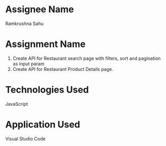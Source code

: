 # Assignee Name
Ramkrushna Sahu
# Assignment Name
1. Create API for Restaurant search page with filters, sort and pagination as input param <br>
2. Create API for Restaurant Product Details page.
# Technologies Used
JavaScript
# Application Used
Visual Studio Code
